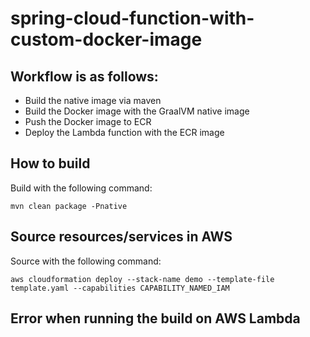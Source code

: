 # spring-cloud-function-with-custom-docker-image

## Workflow is as follows:

- Build the native image via maven
- Build the Docker image with the GraalVM native image
- Push the Docker image to ECR
- Deploy the Lambda function with the ECR image

## How to build

Build with the following command:

```mvn clean package -Pnative```

## Source resources/services in AWS

Source with the following command:

```aws cloudformation deploy --stack-name demo --template-file template.yaml --capabilities CAPABILITY_NAMED_IAM```

## Error when running the build on AWS Lambda


